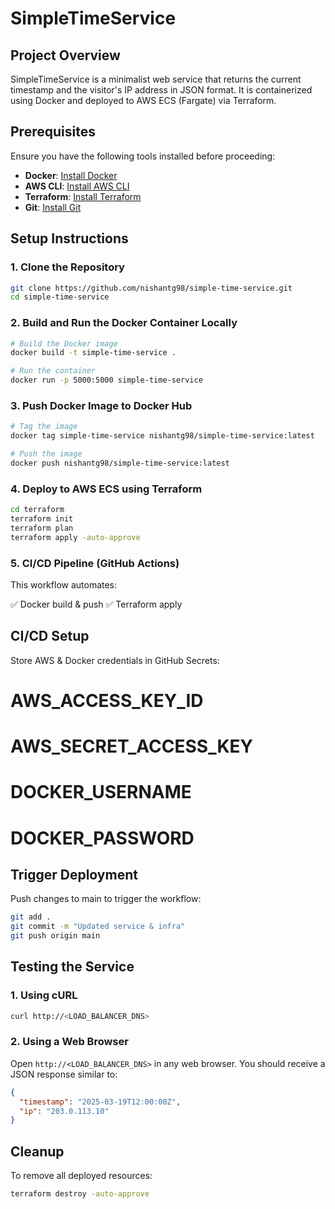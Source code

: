 # SimpleTimeService

## Project Overview
SimpleTimeService is a minimalist web service that returns the current timestamp and the visitor's IP address in JSON format. It is containerized using Docker and deployed to AWS ECS (Fargate) via Terraform.

## Prerequisites
Ensure you have the following tools installed before proceeding:

- **Docker**: [Install Docker](https://docs.docker.com/get-docker/)
- **AWS CLI**: [Install AWS CLI](https://aws.amazon.com/cli/)
- **Terraform**: [Install Terraform](https://developer.hashicorp.com/terraform/downloads)
- **Git**: [Install Git](https://git-scm.com/downloads)

## Setup Instructions

### 1. Clone the Repository
```sh
git clone https://github.com/nishantg98/simple-time-service.git
cd simple-time-service
```

### 2. Build and Run the Docker Container Locally
```sh
# Build the Docker image
docker build -t simple-time-service .

# Run the container
docker run -p 5000:5000 simple-time-service
```

### 3. Push Docker Image to Docker Hub
```sh
# Tag the image
docker tag simple-time-service nishantg98/simple-time-service:latest

# Push the image
docker push nishantg98/simple-time-service:latest
```

### 4. Deploy to AWS ECS using Terraform
```sh
cd terraform
terraform init
terraform plan
terraform apply -auto-approve
```
### 5. CI/CD Pipeline (GitHub Actions)
This workflow automates:

✅ Docker build & push
✅ Terraform apply

## CI/CD Setup

Store AWS & Docker credentials in GitHub Secrets:
# AWS_ACCESS_KEY_ID
# AWS_SECRET_ACCESS_KEY
# DOCKER_USERNAME
# DOCKER_PASSWORD

## Trigger Deployment
Push changes to main to trigger the workflow:

```sh
git add .
git commit -m "Updated service & infra"
git push origin main
```

## Testing the Service

### 1. Using cURL
```sh
curl http://<LOAD_BALANCER_DNS>
```

### 2. Using a Web Browser
Open `http://<LOAD_BALANCER_DNS>` in any web browser. You should receive a JSON response similar to:
```json
{
  "timestamp": "2025-03-19T12:00:00Z",
  "ip": "203.0.113.10"
}
```

## Cleanup
To remove all deployed resources:
```sh
terraform destroy -auto-approve
```

